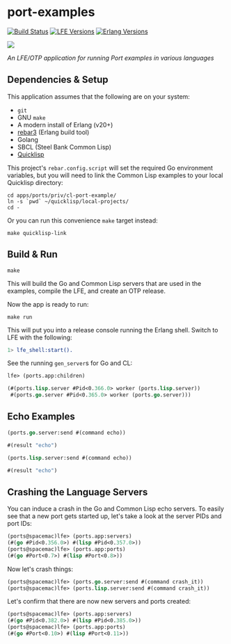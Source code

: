 # port-examples

[![Build Status][gh-actions-badge]][gh-actions] [![LFE Versions][lfe badge]][lfe] [![Erlang Versions][erlang badge]][versions]

[![][logo]][logo-large]

*An LFE/OTP application for running Port examples in various languages*

## Dependencies & Setup

This application assumes that the following are on your system:

* `git`
* GNU `make`
* A modern install of Erlang (v20+)
* [rebar3](https://www.rebar3.org/) (Erlang build tool)
* Golang
* SBCL (Steel Bank Common Lisp)
* [Quicklisp]()

This project's `rebar.config.script` will set the required Go environment
variables, but you will need to link the Common Lisp examples to your local
Quicklisp directory:

```shell
cd apps/ports/priv/cl-port-example/
ln -s `pwd` ~/quicklisp/local-projects/
cd -
```

Or you can run this convenience `make` target instead:

```shell
make quicklisp-link
```

## Build & Run

```shell
make
```

This will build the Go and Common Lisp servers that are used in the examples, compile the LFE, and create an OTP release.

Now the app is ready to run:

```shell
make run
```

This will put you into a release console running the Erlang shell. Switch to LFE with the following:

```erlang
1> lfe_shell:start().
```

See the running `gen_server`s for Go and CL:

```lisp
lfe> (ports.app:children)
```

```lisp
(#(ports.lisp.server #Pid<0.366.0> worker (ports.lisp.server))
 #(ports.go.server #Pid<0.365.0> worker (ports.go.server)))
```

## Echo Examples

```lisp
(ports.go.server:send #(command echo))
```

```lisp
#(result "echo")
```

```lisp
(ports.lisp.server:send #(command echo))
```

```lisp
#(result "echo")
```

## Crashing the Language Servers

You can induce a crash in the Go and Common Lisp echo servers. To easily see that a new port gets started up, let's take a look at the server PIDs and port IDs:

```lisp
(ports@spacemac)lfe> (ports.app:servers)
(#(go #Pid<0.356.0>) #(lisp #Pid<0.357.0>))
(ports@spacemac)lfe> (ports.app:ports)
(#(go #Port<0.7>) #(lisp #Port<0.8>))
```

Now let's crash things:

```lisp
(ports@spacemac)lfe> (ports.go.server:send #(command crash_it))
(ports@spacemac)lfe> (ports.lisp.server:send #(command crash_it))
```

Let's confirm that there are now new servers and ports created:

```lisp
(ports@spacemac)lfe> (ports.app:servers)
(#(go #Pid<0.382.0>) #(lisp #Pid<0.385.0>))
(ports@spacemac)lfe> (ports.app:ports)
(#(go #Port<0.10>) #(lisp #Port<0.11>))
```

<!-- Named page links below: /-->

[logo]: priv/images/project-logo.png
[logo-large]: priv/images/project-logo-large.png
[gh-actions-badge]: https://github.com/lfex/port-examples/workflows/ci%2Fcd/badge.svg
[gh-actions]: https://github.com/lfex/port-examples/actions
[lfe]: https://github.com/rvirding/lfe
[lfe badge]: https://img.shields.io/badge/lfe-1.3.0-blue.svg
[erlang badge]: https://img.shields.io/badge/erlang-19%20to%2023-blue.svg
[versions]: https://github.com/lfex/port-examples/blob/master/.github/workflows/cicd.yml
